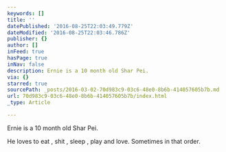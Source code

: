 ```yaml
---
keywords: []
title: ''
datePublished: '2016-08-25T22:03:49.779Z'
dateModified: '2016-08-25T22:03:46.786Z'
publisher: {}
author: []
inFeed: true
hasPage: true
inNav: false
description: Ernie is a 10 month old Shar Pei.
via: {}
starred: true
sourcePath: _posts/2016-03-02-70d983c9-03c6-48e0-8b6b-414057605b7b.md
url: 70d983c9-03c6-48e0-8b6b-414057605b7b/index.html
_type: Article

---
```

Ernie is a 10 month old Shar Pei.

He loves to eat , shit , sleep , play and love. Sometimes in that order.